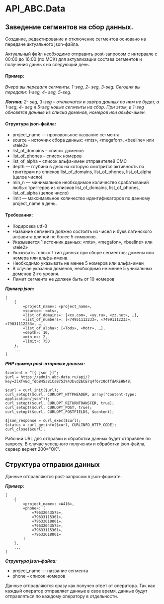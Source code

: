 # API_ABC.Data

## Заведение сегментов на сбор данных.
Создание, редактирование и отключение сегментов основано на передаче актуального json-файла.

Актуальный файл необходимо отправить post-запросом с интервале с 00:00 до 16:00 (по МСК) для актуализации состава сегментов и получения данных на следующий день.

#### Пример:
*Вчера вы передали сегменты: 1-seg, 2- seg, 3-seg. Сегодня вы передали: 1-seg, 4- seg, 5-seg.*

***Логика:***
*2- seg, 3-seg – отключатся и завтра данных по ним не будет, а 1-seg, 4- seg и 5-seg новые сегменты на сбор. При этом, в 1-seg обновятся данные из списка доменов, номеров или альфа-имен.*

#### Структура json-файла:
- project_name — произвольное название сегмента
- source – источник сбора данных: «mts», «megafon», «beeline» или «tele2»
- list_of_domains – список доменов
- list_of_phones – список номеров
- list_of_alpha – список альфа-имен отправителей СМС
- depth — глубина в днях на которую смотрится активность по триггерам из списков list_of_domains, list_of_phones, list_of_alpha (целое число)
- min_n — минимальное необходимое количество срабатываний любых триггеров из списков list_of_domains, list_of_phones, list_of_alpha (целое число)
- limit — максимальное количество идентификаторов по данному project_name в день.

#### Требования:
- Кодировка utf-8
- Название сегмента должно состоять из чисел и букв латинского алфавита длиной не более 5 символов.
- Указывается 1 источник данных: «mts», «megafon», «beeline» или «tele2»
- Указывать только 1 тип данных при сборе сегментов: домены или номера или альфа-имена.
- Необходимо указывать не менее 5 номеров или альфа-имен
- В случае указания доменов, необходимо не менее 5 уникальных доменов 2-го уровня.
- Лимит сегмента не должен быть от 10 номеров

***Пример json:***
```
[
    {
        «project_name»: «project_name»,
        «source»: «mts»,
        «list_of_domains»: [«xx.com», «yy.ru», «zz.net», …],
        «list_of_numbers»: [«74951112233», «74991112233», «79031112233», …],
        «list_of_alpha»: [«Tods», «Motr», …],
        «depth»: 10,
        «min_n»: 2,
        «limit»: 750
    },
    ...
]
```
***PHP пример post-отправки данных:***
```
$content = “[{ json }]”;
$url = https://admin.abc-data.ru/api/?key=ZlXfvEd_fdbB45sB1CsB753%4Jbvd2ECE7q4f6rz0dffdAREHN48;

$curl = curl_init($url);
curl_setopt($curl, CURLOPT_HTTPHEADER, array("Content-type: application/json"));
curl_setopt($curl, CURLOPT_RETURNTRANSFER, true);
curl_setopt($curl, CURLOPT_POST, true);
curl_setopt($curl, CURLOPT_POSTFIELDS, $content);

$json_response = curl_exec($curl);
$status = curl_getinfo($curl, CURLINFO_HTTP_CODE);
curl_close($curl);
```
Рабочий URL для отправки и обработки данных будет отправлен по запросу. В случае успешного получения и обработки json-файла, сервер вернет 200="OK".

## Структура отправки данных
Данные отправляются post-запросом в json-формате.

***Пример:***
```
[
    {
        «project_name»: «A416»,
        «phone»: [
            «79632043575»,
            «79633115361»,
            «79632018801»,
            «79632043575»,
            «79633115361»,
            «79632018801»
        ]
    },
    ...
]
```

***Структура json-файла:***
- project_name — название сегмента
- phone – список номеров

Данные отправляются сразу как получен ответ от оператора. Так как каждый оператор отправляет данные в свое время, данные будут отправляться по каждому оператору в отдельности.
